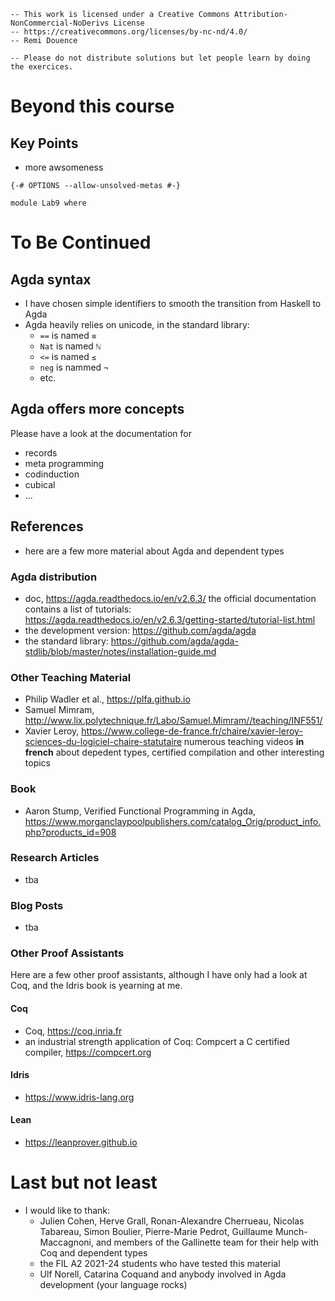 ```
-- This work is licensed under a Creative Commons Attribution-NonCommercial-NoDerivs License
-- https://creativecommons.org/licenses/by-nc-nd/4.0/
-- Remi Douence

-- Please do not distribute solutions but let people learn by doing the exercices.
```
# Beyond this course
## Key Points
- more awsomeness
```
{-# OPTIONS --allow-unsolved-metas #-}

module Lab9 where 
```

# To Be Continued

## Agda syntax
- I have chosen simple identifiers to smooth the transition from Haskell to Agda
- Agda heavily relies on unicode, in the standard library: 
    - `==` is named `≡`
    - `Nat` is named `ℕ`
    - `<=` is named `≤`
    - `neg` is nammed `¬`
    - etc.

## Agda offers more concepts
Please have a look at the documentation for 
- records
- meta programming
- codinduction
- cubical 
- ... 

## References 
- here are a few more material about Agda and dependent types

### Agda distribution
- doc, https://agda.readthedocs.io/en/v2.6.3/ 
  the official documentation contains a list of tutorials: https://agda.readthedocs.io/en/v2.6.3/getting-started/tutorial-list.html
- the development version: https://github.com/agda/agda
- the standard library: https://github.com/agda/agda-stdlib/blob/master/notes/installation-guide.md

### Other Teaching Material
- Philip Wadler et al., https://plfa.github.io
- Samuel Mimram, http://www.lix.polytechnique.fr/Labo/Samuel.Mimram//teaching/INF551/
- Xavier Leroy, https://www.college-de-france.fr/chaire/xavier-leroy-sciences-du-logiciel-chaire-statutaire
  numerous teaching videos **in french** about depedent types, certified compilation and other interesting topics

### Book
- Aaron Stump, Verified Functional Programming in Agda, https://www.morganclaypoolpublishers.com/catalog_Orig/product_info.php?products_id=908

### Research Articles
- tba

### Blog Posts
- tba 

### Other Proof Assistants 
Here are a few other proof assistants, although I have only had a look at Coq, and the Idris book is yearning at me. 
#### Coq 
- Coq, https://coq.inria.fr
- an industrial strength application of Coq: Compcert a C certified compiler, https://compcert.org
#### Idris
- https://www.idris-lang.org
#### Lean
- https://leanprover.github.io

# Last but not least
- I would like to thank:
    - Julien Cohen, Herve Grall, Ronan-Alexandre Cherrueau, Nicolas Tabareau, Simon Boulier, Pierre-Marie Pedrot, Guillaume Munch-Maccagnoni, and members of the Gallinette team for their help with Coq and dependent types
    - the FIL A2 2021-24 students who have tested this material
    - Ulf Norell, Catarina Coquand and anybody involved in Agda development (your language rocks)

